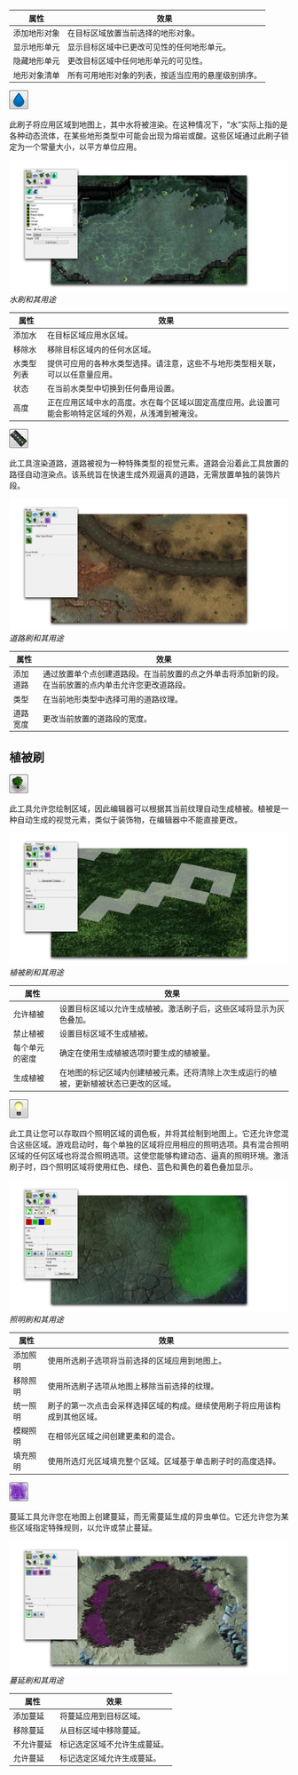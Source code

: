 | 属性                 | 效果                                                                                   |
| ------------------- | --------------------------------------------------------------------------------------- |
| 添加地形对象          | 在目标区域放置当前选择的地形对象。                                                     |
| 显示地形单元          | 显示目标区域中已更改可见性的任何地形单元。                                             |
| 隐藏地形单元          | 更改目标区域中任何地形单元的可见性。                                                   |
| 地形对象清单          | 所有可用地形对象的列表，按适当应用的悬崖级别排序。                                   |

[![图片](./resources/020_Terrain_Layer13.png)](./resources/020_Terrain_Layer13.png)

此刷子将应用区域到地图上，其中水将被渲染。在这种情况下，“水”实际上指的是各种动态流体，在某些地形类型中可能会出现为熔岩或酸。这些区域通过此刷子锁定为一个常量大小，以平方单位应用。

![水刷和其用途](./resources/020_Terrain_Layer14.png)
*水刷和其用途*

| 属性                  | 效果                                                                                             |
| --------------------- | ------------------------------------------------------------------------------------------------- |
| 添加水                 | 在目标区域应用水区域。                                                                          |
| 移除水                 | 移除目标区域内的任何水区域。                                                                   |
| 水类型列表              | 提供可应用的各种水类型选择。请注意，这些不与地形类型相关联，可以以任意量应用。              |
| 状态                    | 在当前水类型中切换到任何备用设置。                                                            |
| 高度                    | 正在应用区域中水的高度。水在每个区域以固定高度应用。此设置可能会影响特定区域的外观，从浅滩到被淹没。 |

[![图片](./resources/020_Terrain_Layer15.png)](./resources/020_Terrain_Layer15.png)

此工具渲染道路，道路被视为一种特殊类型的视觉元素。道路会沿着此工具放置的路径自动渲染点。该系统旨在快速生成外观逼真的道路，无需放置单独的装饰片段。

![道路刷和其用途](./resources/020_Terrain_Layer16.png)
*道路刷和其用途*

| 属性              | 效果                                                                                                           |
| ----------------- | --------------------------------------------------------------------------------------------------------------- |
| 添加道路           | 通过放置单个点创建道路段。在当前放置的点之外单击将添加新的段。在当前放置的点内单击允许您更改道路段。            |
| 类型               | 在当前地形类型中选择可用的道路纹理。                                                                             |
| 道路宽度           | 更改当前放置的道路段的宽度。                                                                                   |

## 植被刷

![图片](./resources/020_Terrain_Layer17.png)

此工具允许您绘制区域，因此编辑器可以根据其当前纹理自动生成植被。植被是一种自动生成的视觉元素，类似于装饰物，在编辑器中不能直接更改。

![植被刷和其用途](./resources/020_Terrain_Layer18.png)
*植被刷和其用途*

| 属性                  | 效果                                                                                                                                                     |
| -------------------- | --------------------------------------------------------------------------------------------------------------------------------------------------------- |
| 允许植被              | 设置目标区域以允许生成植被。激活刷子后，这些区域将显示为灰色叠加。                                                                                    |
| 禁止植被              | 设置目标区域不生成植被。                                                                                                                              |
| 每个单元的密度        | 确定在使用生成植被选项时要生成的植被量。                                                                                                             |
| 生成植被              | 在地图的标记区域内创建植被元素。还将清除上次生成运行的植被，更新植被状态已更改的区域。                                                             |

[![图片](./resources/020_Terrain_Layer19.png)](./resources/020_Terrain_Layer19.png)

此工具让您可以存取四个照明区域的调色板，并将其绘制到地图上。它还允许您混合这些区域。游戏启动时，每个单独的区域将应用相应的照明选项。具有混合照明区域的任何区域也将混合照明选项。这使您能够构建动态、逼真的照明环境。激活刷子时，四个照明区域将使用红色、绿色、蓝色和黄色的着色叠加显示。

![照明刷和其用途](./resources/020_Terrain_Layer20.png)
*照明刷和其用途*

| 属性                    | 效果                                                                                                                                    |
| ----------------------- | ---------------------------------------------------------------------------------------------------------------------------------------- |
| 添加照明                | 使用所选刷子选项将当前选择的区域应用到地图上。                                                                                        |
| 移除照明                | 使用所选刷子选项从地图上移除当前选择的纹理。                                                                                         |
| 统一照明                | 刷子的第一次点击会采样选择区域的构成。继续使用刷子将应用该构成到其他区域。                                                         |
| 模糊照明                | 在相邻光区域之间创建更柔和的混合。                                                                                                    |
| 填充照明                | 使用所选灯光区域填充整个区域。区域基于单击刷子时的高度选择。                                                                         |

[![图片](./resources/020_Terrain_Layer21.png)](./resources/020_Terrain_Layer21.png)

蔓延工具允许您在地图上创建蔓延，而无需蔓延生成的异虫单位。它还允许您为某些区域指定特殊规则，以允许或禁止蔓延。

![蔓延刷和其用途](./resources/020_Terrain_Layer22.png)
*蔓延刷和其用途*

| 属性                 | 效果                                                                                            |
| -------------------- | -------------------------------------------------------------------------------------------- |
| 添加蔓延              | 将蔓延应用到目标区域。                                                                          |
| 移除蔓延              | 从目标区域中移除蔓延。                                                                          |
| 不允许蔓延            | 标记选定区域不允许生成蔓延。                                                                    |
| 允许蔓延              | 标记选定区域允许生成蔓延。                                                                    |